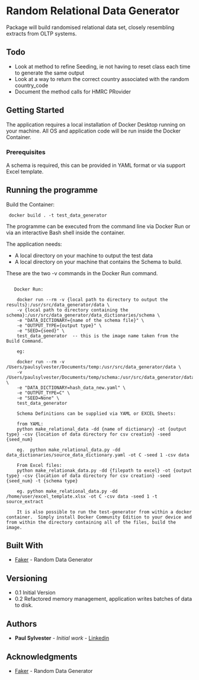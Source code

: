 # Random Relational Data Generator

Package will build randomised relational data set, closely resembling extracts from OLTP systems.

## Todo

* Look at method to refine Seeding, ie not having to reset class each time to generate the same output
* Look at a way to return the correct country associated with the random country_code
* Document the method calls for HMRC PRovider

## Getting Started

The application requires a local installation of Docker Desktop running on your machine.
All OS and application code will be run inside the Docker Container.

### Prerequisites

A schema is required, this can be provided in YAML format or via support Excel template.


## Running the programme

  Build the Container:

     docker build . -t test_data_generator

The programme can be executed from the command line via Docker Run or via an interactive Bash shell inside the container.

The application needs:

* A local directory on your machine to output the test data
* A local directory on your machine that contains the Schema to build.

These are the two -v commands in the Docker Run command.

```
    
   Docker Run:

    docker run --rm -v {local path to directory to output the results}:/usr/src/data_generator/data \
    -v {local path to directory containing the schema}:/usr/src/data_generator/data_dictionaries/schema \
    -e "DATA_DICTIONARY={name of the schema file}" \
    -e "OUTPUT_TYPE={output type}" \
    -e "SEED={seed}" \
    test_data_generator  -- this is the image name taken from the Build Command.  

    eg:

    docker run --rm -v /Users/paulsylvester/Documents/temp:/usr/src/data_generator/data \
    -v /Users/paulsylvester/Documents/temp/schema:/usr/src/data_generator/data_dictionaries/schema \
    -e "DATA_DICTIONARY=hash_data_new.yaml" \
    -e "OUTPUT_TYPE=C" \
    -e "SEED=None" \
    test_data_generator

    Schema Definitions can be supplied via YAML or EXCEL Sheets:

    from YAML:
    python make_relational_data -dd {name of dictionary} -ot {output type} -csv {location of data directory for csv creation} -seed {seed_num}

    eg.  python make_relational_data.py -dd data_dictionaries/source_data_dictionary.yaml -ot C -seed 1 -csv data

    From Excel files:
    python make_relationak_data.py -dd {filepath to excel} -ot {output type} -csv {location of data directory for csv creation} -seed {seed_num} -t {schema type}

    eg. python make_relational_data.py -dd /home/user/excel_template.xlsx -ot C -csv data -seed 1 -t source_extract

    It is also possible to run the test-generator from within a docker container.  Simply install Docker Community Edition to your device and from within the directory containing all of the files, build the image.

```


## Built With

* [Faker](https://faker.readthedocs.io/en/latest/index.html) - Random Data Generator


## Versioning

* 0.1 Initial Version
* 0.2 Refactored memory management, application writes batches of data to disk.

## Authors

* **Paul Sylvester** - *Initial work* - [Linkedin](https://www.linkedin.com/in/paul-sylvester-12150122/)


## Acknowledgments

* [Faker](https://faker.readthedocs.io/en/latest/index.html) - Random Data Generator
